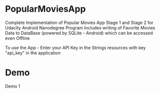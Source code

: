# PopularMoviesApp
Complete Implementation of Popular Movies App Stage 1 and Stage 2 for Udacity Android Nanodegree Program
Includes writing of Favorite Movies Data to DataBase (powered by SQLite - Android) which can be accessed even Offline

To use the App - Enter your API Key in the Strings resources with key "api_key" in the application

# Demo
Demo 1
